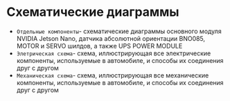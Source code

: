 Схематические диаграммы
====

* `Отдельные компоненты`- схематические диаграммы основного модуля NVIDIA Jetson Nano, датчика абсолютной ориентации BNO085, MOTOR и SERVO шилдов, а также UPS POWER MODULE
* `Элетрическая схема`- схема, иллюстрирующая все электрические компоненты, используемые в автомобиле, и способы их соединения друг с другом
* `Механическая схема`- схема, иллюстрирующая все механические компоненты, используемые в автомобиле, и способы их соединения друг с другом
